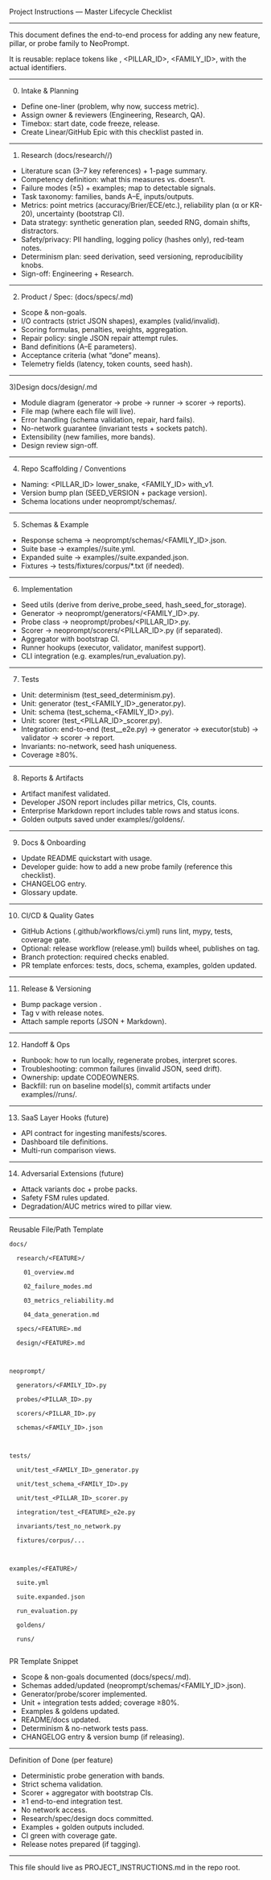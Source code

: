 
Project Instructions — Master Lifecycle Checklist

---

This document defines the end-to-end process for adding any new feature, pillar, or probe family to NeoPrompt.

It is reusable: replace tokens like <FEATURE>, <PILLAR_ID>, <FAMILY_ID>, <VERSION> with the actual identifiers.

---

0) Intake & Planning

- Define <FEATURE> one-liner (problem, why now, success metric).
- Assign owner & reviewers (Engineering, Research, QA).
- Timebox: start date, code freeze, release.
- Create Linear/GitHub Epic with this checklist pasted in.

---

1) Research
(docs/research/<FEATURE>/)

- Literature scan (3–7 key references) + 1-page summary.
- Competency definition: what this measures vs. doesn’t.
- Failure modes (≥5) + examples; map to detectable signals.
- Task taxonomy: families, bands A–E, inputs/outputs.
- Metrics: point metrics (accuracy/Brier/ECE/etc.), reliability plan (α or KR-20), uncertainty (bootstrap CI).
- Data strategy: synthetic generation plan, seeded RNG, domain shifts, distractors.
- Safety/privacy: PII handling, logging policy (hashes only), red-team notes.
- Determinism plan: seed derivation, seed versioning, reproducibility knobs.
- Sign-off: Engineering + Research.

---

2) Product / Spec:
(docs/specs/<FEATURE>.md)

- Scope & non-goals.
- I/O contracts (strict JSON shapes), examples (valid/invalid).
- Scoring formulas, penalties, weights, aggregation.
- Repair policy: single JSON repair attempt rules.
- Band definitions (A–E parameters).
- Acceptance criteria (what “done” means).
- Telemetry fields (latency, token counts, seed hash).

---

3)Design
docs/design/<FEATURE>.md

- Module diagram (generator → probe → runner → scorer → reports).
- File map (where each file will live).
- Error handling (schema validation, repair, hard fails).
- No-network guarantee (invariant tests + sockets patch).
- Extensibility (new families, more bands).
- Design review sign-off.

---

4) Repo Scaffolding / Conventions

- Naming: <PILLAR_ID> lower_snake, <FAMILY_ID> with_v1.
- Version bump plan (SEED_VERSION + package version).
- Schema locations under neoprompt/schemas/.

---

5) Schemas & Example

- Response schema → neoprompt/schemas/<FAMILY_ID>.json.
- Suite base → examples/<FEATURE>/suite.yml.
- Expanded suite → examples/<FEATURE>/suite.expanded.json.
- Fixtures → tests/fixtures/corpus/*.txt (if needed).

---

  6) Implementation

- Seed utils (derive from derive_probe_seed, hash_seed_for_storage).
- Generator → neoprompt/generators/<FAMILY_ID>.py.
- Probe class → neoprompt/probes/<PILLAR_ID>.py.
- Scorer → neoprompt/scorers/<PILLAR_ID>.py (if separated).
- Aggregator with bootstrap CI.
- Runner hookups (executor, validator, manifest support).
- CLI integration (e.g. examples/run_evaluation.py).

---

7) Tests

- Unit: determinism (test_seed_determinism.py).
- Unit: generator (test_<FAMILY_ID>_generator.py).
- Unit: schema (test_schema_<FAMILY_ID>.py).
- Unit: scorer (test_<PILLAR_ID>_scorer.py).
- Integration: end-to-end (test_<FEATURE>_e2e.py) → generator → executor(stub) → validator → scorer → report.
- Invariants: no-network, seed hash uniqueness.
- Coverage ≥80%.

---

8) Reports & Artifacts

- Artifact manifest validated.
- Developer JSON report includes pillar metrics, CIs, counts.
- Enterprise Markdown report includes table rows and status icons.
- Golden outputs saved under examples/<FEATURE>/goldens/.

---

9) Docs & Onboarding

- Update README quickstart with <FEATURE> usage.
- Developer guide: how to add a new probe family (reference this checklist).
- CHANGELOG entry.
- Glossary update.

---

10) CI/CD & Quality Gates

- GitHub Actions (.github/workflows/ci.yml) runs lint, mypy, tests, coverage gate.
- Optional: release workflow (release.yml) builds wheel, publishes on tag.
- Branch protection: required checks enabled.
- PR template enforces: tests, docs, schema, examples, golden updated.

---

11) Release & Versioning

- Bump package version <VERSION>.
- Tag v<VERSION> with release notes.
- Attach sample reports (JSON + Markdown).

---

12) Handoff & Ops

- Runbook: how to run locally, regenerate probes, interpret scores.
- Troubleshooting: common failures (invalid JSON, seed drift).
- Ownership: update CODEOWNERS.
- Backfill: run on baseline model(s), commit artifacts under examples/<FEATURE>/runs/.

---

13) SaaS Layer Hooks (future)

- API contract for ingesting manifests/scores.
- Dashboard tile definitions.
- Multi-run comparison views.

---

14) Adversarial Extensions (future)

- Attack variants doc + probe packs.
- Safety FSM rules updated.
- Degradation/AUC metrics wired to pillar view.

---

Reusable File/Path Template

```
docs/

  research/<FEATURE>/

    01_overview.md

    02_failure_modes.md

    03_metrics_reliability.md

    04_data_generation.md

  specs/<FEATURE>.md

  design/<FEATURE>.md

  

neoprompt/

  generators/<FAMILY_ID>.py

  probes/<PILLAR_ID>.py

  scorers/<PILLAR_ID>.py

  schemas/<FAMILY_ID>.json

  

tests/

  unit/test_<FAMILY_ID>_generator.py

  unit/test_schema_<FAMILY_ID>.py

  unit/test_<PILLAR_ID>_scorer.py

  integration/test_<FEATURE>_e2e.py

  invariants/test_no_network.py

  fixtures/corpus/...

  

examples/<FEATURE>/

  suite.yml

  suite.expanded.json

  run_evaluation.py

  goldens/

  runs/


```
  
PR Template Snippet

- Scope & non-goals documented (docs/specs/<FEATURE>.md).
- Schemas added/updated (neoprompt/schemas/<FAMILY_ID>.json).
- Generator/probe/scorer implemented.
- Unit + integration tests added; coverage ≥80%.
- Examples & goldens updated.
- README/docs updated.
- Determinism & no-network tests pass.
- CHANGELOG entry & version bump (if releasing).

---
  
Definition of Done (per feature)

- Deterministic probe generation with bands.
- Strict schema validation.
- Scorer + aggregator with bootstrap CIs.
- ≥1 end-to-end integration test.
- No network access.
- Research/spec/design docs committed.
- Examples + golden outputs included.
- CI green with coverage gate.
- Release notes prepared (if tagging).

---

This file should live as PROJECT_INSTRUCTIONS.md in the repo root.
